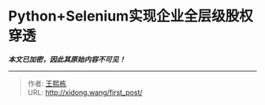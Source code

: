 # Python+Selenium实现企业全层级股权穿透

***本文已加密，因此其原始内容不可见！***

---

> 作者: [王熙栋](posts)  
> URL: http://xidong.wang/first_post/  

